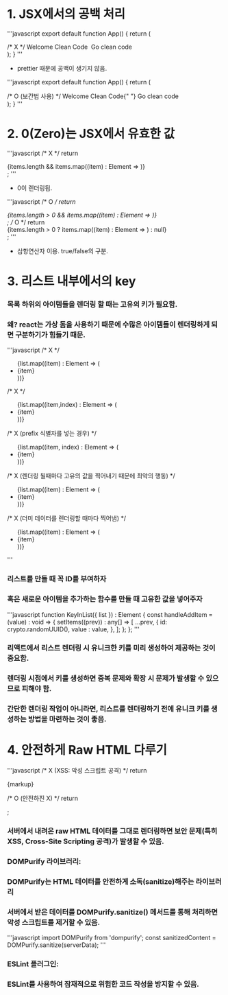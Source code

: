 # 1. JSX에서의 공백 처리

'''javascript
export default function App() {
    return (
        <div>
        /*  X  */
        Welcome Clean Code&nbsp;
        <a gerf="clean-code-js">Go clean code</a>
        </div>
    );
}
'''
* prettier 때문에 공백이 생기지 않음.

'''javascript
export default function App() {
    return (
        <div>
        /*  O (보간법 사용) */
        Welcome Clean Code{"  "}
        <a gerf="clean-code-js">Go clean code</a>
        </div>
    );
}
'''

# 2. 0(Zero)는 JSX에서 유효한 값
'''javascript
/*  X  */
return <div>{items.length && items.map((item) : Element => <Item item={item} />)} </div>;
'''
* 0이 렌더링됨.

'''javascript
/*  O  */
return <div>{items.length > 0 && items.map((item) : Element => <Item item={item} />)} </div>;
/*  O  */
return <div>{items.length > 0 ? items.map((item) : Element => <Item item={item} />) : null} </div>;
'''
* 삼항연산자 이용. true/false의 구분.

# 3. 리스트 내부에서의 key
### 목록 하위의 아이템들을 렌더링 할 때는 고유의 키가 필요함.
### 왜? react는 가상 돔을 사용하기 때문에 수많은 아이템들이 렌더링하게 되면 구분하기가 힘들기 때문.
'''javascript
/*  X  */
<ul>
{list.map((item) : Element => (
    <li>{item}</li>
))}
</ul>

/*  X  */
<ul>
{list.map((item,index) : Element => (
    <li key = {index}>{item}</li>
))}
</ul>

/*  X  (prefix 식별자를 넣는 경우) */
<ul>
{list.map((item, index) : Element => (
    <li key = {'card-item-' + index}>{item}</li>
))}
</ul>

/*  X (렌더링 될때마다 고유의 값을 찍어내기 때문에 최악의 행동) */
<ul>
{list.map((item) : Element => (
    <li key = {new Date().toString()}>{item}</li>
))}
</ul>

/*  X  (더미 데이터를 렌더링할 때마다 찍어냄) */
<ul>
{list.map((item) : Element => (
    <li key = uuidv4()>{item}</li>
))}
</ul>
'''

### 리스트를 만들 때 꼭 ID를 부여하자
### 혹은 새로운 아이템을 추가하는 함수를 만들 때 고유한 값을 넣어주자 

'''javascript
function KeyInList({ list }) : Element {
    const handleAddItem = (value) : void => {
        setItems((prev)) : any[] => [
            ...prev,
            {
                id: crypto.randomUUID(),
                value : value,
            },
        ];
    };
};
'''

### 리액트에서 리스트 렌더링 시 유니크한 키를 미리 생성하여 제공하는 것이 중요함.
### 렌더링 시점에서 키를 생성하면 중복 문제와 확장 시 문제가 발생할 수 있으므로 피해야 함.
### 간단한 렌더링 작업이 아니라면, 리스트를 렌더링하기 전에 유니크 키를 생성하는 방법을 마련하는 것이 좋음.

# 4. 안전하게 Raw HTML 다루기

'''javascript
/*  X (XSS: 악성 스크립트 공격) */
return <div>{markup}</div>

/*  O (안전하진 X) */
return <div dangerouslySetInnerHtml = {markup} />;

### 서버에서 내려온 raw HTML 데이터를 그대로 렌더링하면 보안 문제(특히 XSS, Cross-Site Scripting 공격)가 발생할 수 있음.

### DOMPurify 라이브러리:
### DOMPurify는 HTML 데이터를 안전하게 소독(sanitize)해주는 라이브러리
### 서버에서 받은 데이터를 DOMPurify.sanitize() 메서드를 통해 처리하면 악성 스크립트를 제거할 수 있음.
'''javascript
import DOMPurify from 'dompurify';
const sanitizedContent = DOMPurify.sanitize(serverData);
'''
### ESLint 플러그인:
### ESLint를 사용하여 잠재적으로 위험한 코드 작성을 방지할 수 있음.
